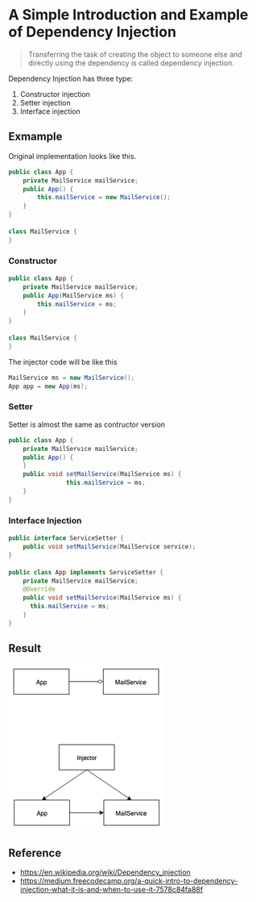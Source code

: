 # A Simple Introduction and Example of Dependency Injection




> Transferring the task of creating the object to someone else and directly using the dependency is called dependency injection.

Dependency Injection has three type:
1. Constructor injection
2. Setter injection
3. Interface injection

## Exmample

Original implementation looks like this.
```java
public class App {
    private MailService mailService;
    public App() {
        this.mailService = new MailService();
    }
}

class MailService {
}

```

### Constructor

```java
public class App {
    private MailService mailService;
    public App(MailService ms) {
        this.mailService = ms;
    }
}

class MailService {
}

```

The injector code will be like this

```java
MailService ms = new MailService();
App app = new App(ms);
```

### Setter

Setter is almost the same as contructor version

```java
public class App {
    private MailService mailService;
    public App() {   
    }
  	public void setMailService(MailService ms) {
				this.mailService = ms;
    }
}

```

### Interface Injection

```java
public interface ServiceSetter {
  	public void setMailService(MailService service);
}

public class App implements ServiceSetter {
  	private MailService mailService;
  	@Override
  	public void setMailService(MailService ms) {
      this.mailService = ms;
    }
}
```

## Result

![](./class_diagram.png)


## Reference
- https://en.wikipedia.org/wiki/Dependency_injection
- https://medium.freecodecamp.org/a-quick-intro-to-dependency-injection-what-it-is-and-when-to-use-it-7578c84fa88f
